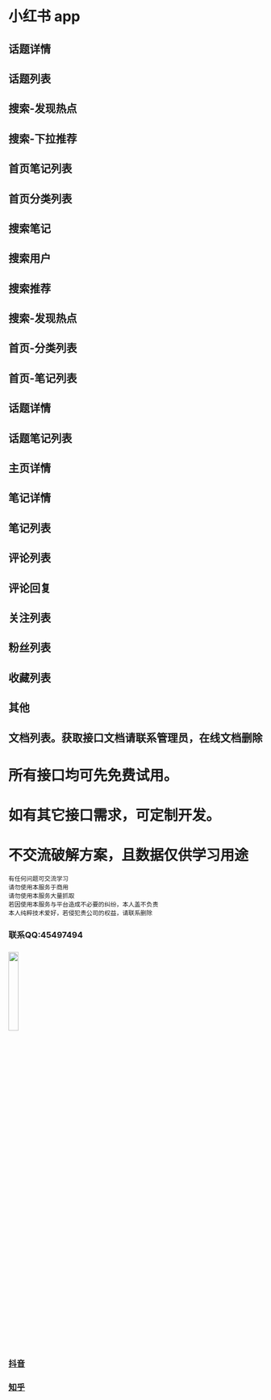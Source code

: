 <!--
# xiaohongshu
##  小红书数据采集， 原生官方api, 支持日采400万+！
##  数据均为app实时数据，非市面上缓存数据，请自行鉴定。

### 返回code常用状态码说明
|状态码|说明|
|--|--|
|0|仅表示请求成功|
|401004|用户不存在,请先开户|
|401005|用户被锁定|
|401017|次数用完|
|401018|token缺失|
|500001|系统内部异常|
|500002|请求有问题|

-->

# 小红书 app 
## 话题详情
## 话题列表
## 搜索-发现热点
## 搜索-下拉推荐
## 首页笔记列表
## 首页分类列表
## 搜索笔记
## 搜索用户
## 搜索推荐
## 搜索-发现热点
## 首页-分类列表
## 首页-笔记列表
## 话题详情
## 话题笔记列表
## 主页详情
## 笔记详情
## 笔记列表
## 评论列表
## 评论回复
## 关注列表
## 粉丝列表
## 收藏列表
## 其他
## 文档列表。获取接口文档请联系管理员，在线文档删除

# 所有接口均可先免费试用。
# 如有其它接口需求，可定制开发。
# 不交流破解方案，且数据仅供学习用途

```
有任何问题可交流学习  
请勿使用本服务于商用   
请勿使用本服务大量抓取   
若因使用本服务与平台造成不必要的纠纷，本人盖不负责  
本人纯粹技术爱好，若侵犯贵公司的权益，请联系删除
``` 

### 联系QQ:45497494
###
<img src="https://qr.api.cli.im/newqr/create?data=https%253A%252F%252Fqm.qq.com%252Fcgi-bin%252Fqm%252Fqr%253Fk%253DgsXU_14bQsI8BdSevrFzHU7vIYnRCnFQ%2526noverify%253D0&level=H&transparent=false&bgcolor=%23FFFFFF&forecolor=%23000000&blockpixel=12&marginblock=1&logourl=&logoshape=no&size=500&kid=cliim&key=211db538a2ba8c28441f5d952fe165db" width="20%">

### [抖音](https://github.com/canglingzhiyue/douyin)
### [知乎](https://github.com/canglingzhiyue/zhihu)

 <!--
~~### 或者添加TG(@XHSAPI)：~~
###
~~![tg](https://api.isoyu.com/qr/?m=0&e=L&p=10&url=https%3A%2F%2Ft.me%2Fxhsapi)~~


-->
